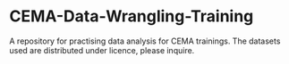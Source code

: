 # CEMA-Data-Wrangling-Training

A repository for practising data analysis for CEMA trainings.
The datasets used are distributed under licence, please inquire.
